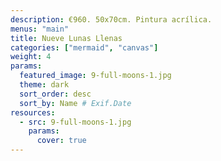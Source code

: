 ```yaml
---
description: €960. 50x70cm. Pintura acrílica.
menus: "main"
title: Nueve Lunas Llenas
categories: ["mermaid", "canvas"]
weight: 4
params:
  featured_image: 9-full-moons-1.jpg
  theme: dark
  sort_order: desc
  sort_by: Name # Exif.Date
resources:
  - src: 9-full-moons-1.jpg
    params:
      cover: true
---
```

